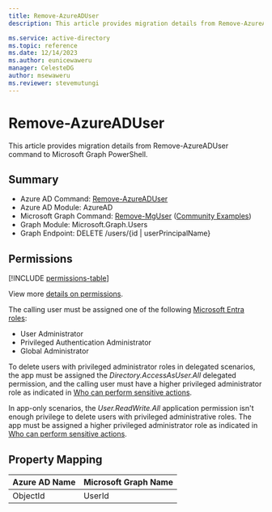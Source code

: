 ```yaml
---
title: Remove-AzureADUser
description: This article provides migration details from Remove-AzureADUser command to Microsoft Graph PowerShell.

ms.service: active-directory
ms.topic: reference
ms.date: 12/14/2023
ms.author: eunicewaweru
manager: CelesteDG
author: msewaweru
ms.reviewer: stevemutungi
---
```


# Remove-AzureADUser

This article provides migration details from Remove-AzureADUser command to Microsoft Graph PowerShell.

## Summary

+ Azure AD Command: [Remove-AzureADUser](/powershell/module/azuread/remove-azureaduser)
+ Azure AD Module: AzureAD
+ Microsoft Graph Command: [Remove-MgUser](/powershell/module/microsoft.graph.users/remove-mguser) ([Community Examples](https://github.com/orgs/msgraph/discussions?discussions_q=Remove-MgUser))
+ Graph Module: Microsoft.Graph.Users
+ Graph Endpoint:  DELETE /users/{id | userPrincipalName}

## Permissions

[!INCLUDE [permissions-table](~/graphref/api-reference/v1.0/includes/permissions/user-delete-permissions.md)]

View more [details on permissions](/graph/api/user-delete#permissions).

The calling user must be assigned one of the following [Microsoft Entra roles](/entra/identity/role-based-access-control/permissions-reference?toc=%2Fgraph%2Ftoc.json):

- User Administrator
- Privileged Authentication Administrator
- Global Administrator

To delete users with privileged administrator roles in delegated scenarios, the app must be assigned the *Directory.AccessAsUser.All* delegated permission, and the calling user must have a higher privileged administrator role as indicated in [Who can perform sensitive actions](../resources/users.md#who-can-perform-sensitive-actions).

In app-only scenarios, the *User.ReadWrite.All* application permission isn't enough privilege to delete users with privileged administrative roles. The app must be assigned a higher privileged administrator role as indicated in [Who can perform sensitive actions](../resources/users.md#who-can-perform-sensitive-actions).

## Property Mapping

|Azure AD Name|Microsoft Graph Name|
|---|---|
|ObjectId|UserId|